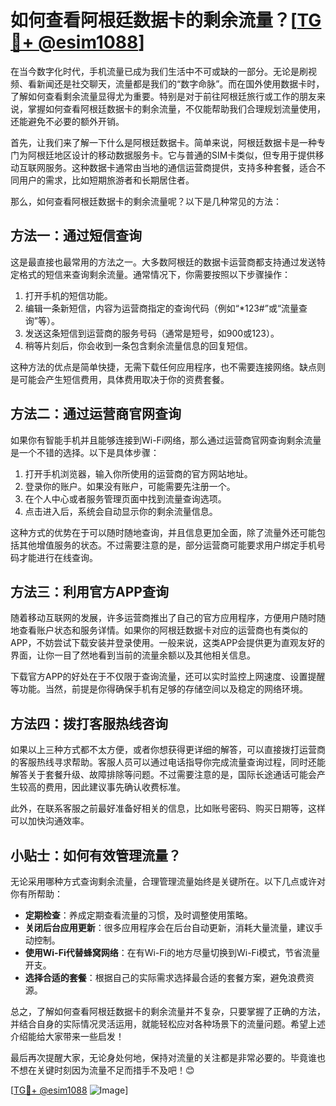 # 如何查看阿根廷数据卡的剩余流量？[[TG💪+ @esim1088](https://t.me/s/esim1088)]

在当今数字化时代，手机流量已成为我们生活中不可或缺的一部分。无论是刷视频、看新闻还是社交聊天，流量都是我们的“数字命脉”。而在国外使用数据卡时，了解如何查看剩余流量显得尤为重要。特别是对于前往阿根廷旅行或工作的朋友来说，掌握如何查看阿根廷数据卡的剩余流量，不仅能帮助我们合理规划流量使用，还能避免不必要的额外开销。

首先，让我们来了解一下什么是阿根廷数据卡。简单来说，阿根廷数据卡是一种专门为阿根廷地区设计的移动数据服务卡。它与普通的SIM卡类似，但专用于提供移动互联网服务。这种数据卡通常由当地的通信运营商提供，支持多种套餐，适合不同用户的需求，比如短期旅游者和长期居住者。

那么，如何查看阿根廷数据卡的剩余流量呢？以下是几种常见的方法：

## 方法一：通过短信查询

这是最直接也最常用的方法之一。大多数阿根廷的数据卡运营商都支持通过发送特定格式的短信来查询剩余流量。通常情况下，你需要按照以下步骤操作：

1. 打开手机的短信功能。
2. 编辑一条新短信，内容为运营商指定的查询代码（例如“*123#”或“流量查询”等）。
3. 发送这条短信到运营商的服务号码（通常是短号，如900或123）。
4. 稍等片刻后，你会收到一条包含剩余流量信息的回复短信。

这种方法的优点是简单快捷，无需下载任何应用程序，也不需要连接网络。缺点则是可能会产生短信费用，具体费用取决于你的资费套餐。

## 方法二：通过运营商官网查询

如果你有智能手机并且能够连接到Wi-Fi网络，那么通过运营商官网查询剩余流量是一个不错的选择。以下是具体步骤：

1. 打开手机浏览器，输入你所使用的运营商的官方网站地址。
2. 登录你的账户。如果没有账户，可能需要先注册一个。
3. 在个人中心或者服务管理页面中找到流量查询选项。
4. 点击进入后，系统会自动显示你的剩余流量信息。

这种方式的优势在于可以随时随地查询，并且信息更加全面，除了流量外还可能包括其他增值服务的状态。不过需要注意的是，部分运营商可能要求用户绑定手机号码才能进行在线查询。

## 方法三：利用官方APP查询

随着移动互联网的发展，许多运营商推出了自己的官方应用程序，方便用户随时随地查看账户状态和服务详情。如果你的阿根廷数据卡对应的运营商也有类似的APP，不妨尝试下载安装并登录使用。一般来说，这类APP会提供更为直观友好的界面，让你一目了然地看到当前的流量余额以及其他相关信息。

下载官方APP的好处在于不仅限于查询流量，还可以实时监控上网速度、设置提醒等功能。当然，前提是你得确保手机有足够的存储空间以及稳定的网络环境。

## 方法四：拨打客服热线咨询

如果以上三种方式都不太方便，或者你想获得更详细的解答，可以直接拨打运营商的客服热线寻求帮助。客服人员可以通过电话指导你完成流量查询过程，同时还能解答关于套餐升级、故障排除等问题。不过需要注意的是，国际长途通话可能会产生较高的费用，因此建议事先确认收费标准。

此外，在联系客服之前最好准备好相关的信息，比如账号密码、购买日期等，这样可以加快沟通效率。

## 小贴士：如何有效管理流量？

无论采用哪种方式查询剩余流量，合理管理流量始终是关键所在。以下几点或许对你有所帮助：

- **定期检查**：养成定期查看流量的习惯，及时调整使用策略。
- **关闭后台应用更新**：很多应用程序会在后台自动更新，消耗大量流量，建议手动控制。
- **使用Wi-Fi代替蜂窝网络**：在有Wi-Fi的地方尽量切换到Wi-Fi模式，节省流量开支。
- **选择合适的套餐**：根据自己的实际需求选择最合适的套餐方案，避免浪费资源。

总之，了解如何查看阿根廷数据卡的剩余流量并不复杂，只要掌握了正确的方法，并结合自身的实际情况灵活运用，就能轻松应对各种场景下的流量问题。希望上述介绍能给大家带来一些启发！

最后再次提醒大家，无论身处何地，保持对流量的关注都是非常必要的。毕竟谁也不想在关键时刻因为流量不足而措手不及吧！😊

[[TG💪+ @esim1088](https://t.me/s/esim1088) ![Image](https://i.postimg.cc/4NQfJmqS/Snipaste-2025-05-13-00-14-12.png)]
